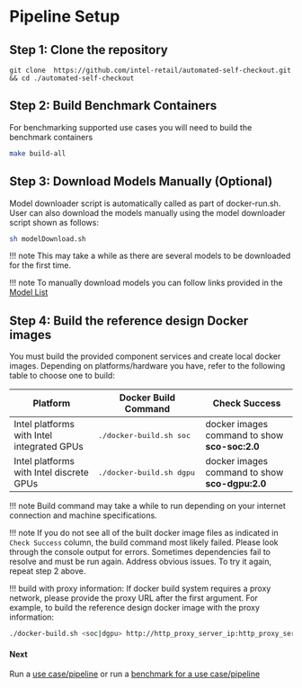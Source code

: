 # Pipeline Setup

## Step 1: Clone the repository

```
git clone  https://github.com/intel-retail/automated-self-checkout.git && cd ./automated-self-checkout
```

## Step 2: Build Benchmark Containers

For benchmarking supported use cases you will need to build the benchmark containers

```bash
make build-all
```

## Step 3: Download Models Manually (Optional)

Model downloader script is automatically called as part of docker-run.sh.  User can also download the models manually using the model downloader script shown as follows:

```bash
sh modelDownload.sh
```

!!! note
    This may take a while as there are several models to be downloaded for the first time.

!!! note
    To manually download models you can follow links provided in the [Model List](../configs/models/2022/models.list.yml)

## Step 4: Build the reference design Docker images

You must build the provided component services and create local docker images. Depending on platforms/hardware you have, refer to the following table to choose one to build:

| Platform                                   | Docker Build Command      | Check Success                                |  
| ------------------------------------------ | ------------------------- |----------------------------------------------|
| Intel platforms with Intel integrated GPUs | <pre>./docker-build.sh soc</pre>  | docker images command to show <b>sco-soc:2.0</b>  |
| Intel platforms with Intel discrete GPUs   | <pre>./docker-build.sh dgpu</pre> | docker images command to show <b>sco-dgpu:2.0</b> |

!!! note
    Build command may take a while to run depending on your internet connection and machine specifications.

!!! note
    If you do not see all of the built docker image files as indicated in `Check Success` column, the build command most likely failed.  Please look through the console output for errors. Sometimes dependencies fail to resolve and must be run again. Address obvious issues. To try it again, repeat step 2 above.

!!! build with proxy information:
    If docker build system requires a proxy network, please provide the proxy URL after the first argument.  For example, to build the reference design docker image with the proxy information:
```bash
./docker-build.sh <soc|dgpu> http://http_proxy_server_ip:http_proxy_server_port http(s)://https_proxy_server_ip:https_proxy_server_port
```

#### Next

Run a [use case/pipeline](./pipelinerun.md) or run a [benchmark for a use case/pipeline](./pipelinebenchmarking.md)
